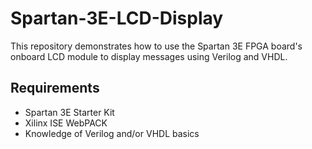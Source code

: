 # Spartan-3E-LCD-Display

This repository demonstrates how to use the Spartan 3E FPGA board's onboard LCD module to display messages using Verilog and VHDL.


## Requirements
- Spartan 3E Starter Kit
- Xilinx ISE WebPACK
- Knowledge of Verilog and/or VHDL basics
